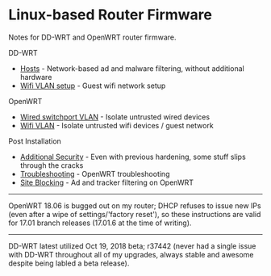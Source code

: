 # Linux-based Router Firmware

Notes for DD-WRT and OpenWRT router firmware.

DD-WRT
- [Hosts](dd-wrt.md) - Network-based ad and malware filtering, without additional hardware
- [Wifi VLAN setup](dd-wrt-vlan.md) - Guest wifi network setup

OpenWRT
- [Wired switchport VLAN](openwrt-switchport-vlan.md) - Isolate untrusted wired devices
- [Wifi VLAN](openwrt-wifi-vlan.md) - Isolate untrusted wifi devices / guest network

Post Installation
- [Additional Security](additional-security.md) - Even with previous hardening, some stuff slips through the cracks
- [Troubleshooting](openwrt-troubleshooting,md) - OpenWRT troubleshooting
- [Site Blocking](openwrt-site-blocking.md) - Ad and tracker filtering on OpenWRT

***
OpenWRT 18.06 is bugged out on my router; DHCP refuses to issue new IPs (even after a wipe of settings/'factory reset'), so these instructions are valid for 17.01 branch releases (17.01.6 at the time of writing).
***
DD-WRT latest utilized Oct 19, 2018 beta; r37442 (never had a single issue with DD-WRT throughout all of my upgrades, always stable and awesome despite being labled a beta release).

